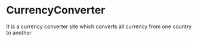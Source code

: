 # CurrencyConverter
It is a currency converter site which converts all currency from one country  to another
